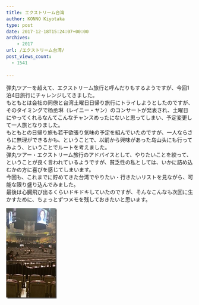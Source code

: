 ```yaml
---
title: エクストリーム台湾
author: KONNO Kiyotaka
type: post
date: 2017-12-18T15:24:07+00:00
archives:
    - 2017
url: /エクストリーム台湾/
post_views_count:
  - 1541

---
```

弾丸ツアーを超えて、エクストリーム旅行と呼んだりもするようですが、今回1泊4日旅行にチャレンジしてきました。  
もともとは会社の同僚と台湾土曜日日帰り旅行にトライしようとしたのですが、そのタイミングで杨丞琳（レイニー・ヤン）のコンサートが発表され、土曜日にやってくれるなんてこんなチャンスめったにないと思ってしまい、予定変更して一人旅となりました。  
もともとの日帰り旅も若干欲張り気味の予定を組んでいたのですが、一人ならさらに無理ができるかも、ということで、以前から興味があった乌山头にも行ってみよう、ということでルートを考えました。  
弾丸ツアー・エクストリーム旅行のアドバイスとして、やりたいことを絞って、ということが良く言われているようですが、貧乏性の私としては、いかに詰め込むかの方に喜びを感じてしまいます。  
今回も、これまでに貯めてきた台湾でやりたい・行きたいリストを見ながら、可能な限り盛り込んでみました。  
最後は心臓飛び出るくらいドキドキしていたのですが、そんなこんなも次回に生かすために、ちょっとずつメモを残しておきたいと思います。

[<img width="137" height="244" title="ycl" style="display: inline; background-image: none;" alt="ycl" src="/uploads/2017/12/ycl_thumb.jpg?resize=137%2C244&#038;ssl=1" border="0" data-recalc-dims="1" />][1]

 [1]: /uploads/2017/12/ycl.jpg?ssl=1